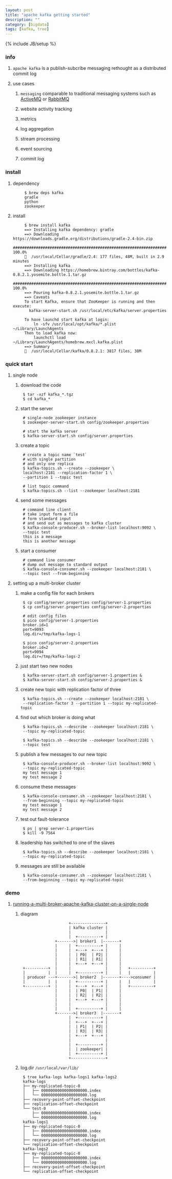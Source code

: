 ```yaml
---
layout: post
title: "apache kafka getting started"
description: ""
category: [bigdata]
tags: [kafka, tree]
---
```

{% include JB/setup %}


### info

1. `apache kafka` is a publish-subcribe messaging rethought as a distributed commit log

1. use cases

    1. `messaging` comparable to traditional messaging systems such as [ActiveMQ](http://activemq.apache.org/) or [RabbitMQ](https://www.rabbitmq.com/)

    1. website activity tracking

    1. metrics

    1. log aggregation

    1. stream processing

    1. event sourcing

    1. commit log

### install

1. dependency

            $ brew deps kafka
            gradle
            python
            zookeeper

1. install

            $ brew install kafka
            ==> Installing kafka dependency: gradle
            ==> Downloading https://downloads.gradle.org/distributions/gradle-2.4-bin.zip
            ######################################################################## 100.0%
            🍺  /usr/local/Cellar/gradle/2.4: 177 files, 48M, built in 2.9 minutes
            ==> Installing kafka
            ==> Downloading https://homebrew.bintray.com/bottles/kafka-0.8.2.1.yosemite.bottle.1.tar.gz
            ######################################################################## 100.0%
            ==> Pouring kafka-0.8.2.1.yosemite.bottle.1.tar.gz
            ==> Caveats
            To start Kafka, ensure that ZooKeeper is running and then execute:
              kafka-server-start.sh /usr/local/etc/kafka/server.properties

            To have launchd start kafka at login:
                ln -sfv /usr/local/opt/kafka/*.plist ~/Library/LaunchAgents
            Then to load kafka now:
                launchctl load ~/Library/LaunchAgents/homebrew.mxcl.kafka.plist
            ==> Summary
            🍺  /usr/local/Cellar/kafka/0.8.2.1: 3817 files, 38M

### quick start

1. single node

    1. download the code

            $ tar -xzf kafka_*.tgz
            $ cd kafka_*

    1. start  the server

            # single-node zookeeper instance
            $ zookeeper-server-start.sh config/zookeeper.properties

            # start the kafka server
            $ kafka-server-start.sh config/server.properties

    1. create a topic

            # create a topic name `test`
            # with single partition
            # and only one replica
            $ kafka-topics.sh --create --zookeeper \
            localhost:2181 --replication-factor 1 \
            --partition 1 --topic test

            # list topic command
            $ kafka-topics.sh --list --zookeeper localhost:2181

    1. send some messages

            # command line client
            # take input form a file
            # form standard input
            # and send out as messages to kafka cluster
            $ kafka-console-producer.sh --broker-list localhost:9092 \
            --topic test
            this is a message
            this is another message

    1. start a consumer

            # command line consumer
            # dump out message to standard output
            $ kafka-console-consumer.sh --zookeeper localhost:2181 \
            --topic test --from-beginning

1. setting up a multi-broker cluster

    1. make a config file for each brokers
            
            $ cp config/server.properties config/server-1.properties
            $ cp config/server.properties config/server-2.properties

            # edit config files
            $ pico config/server-1.properties
            broker.id=1
            port=9093
            log.dir=/tmp/kafka-logs-1

            $ pico config/server-2.properties
            broker.id=2
            port=9094
            log.dir=/tmp/kafka-logs-2

    1. just start two new nodes
    
            $ kafka-server-start.sh config/server-1.properties &
            $ kafka-server-start.sh config/server-2.properties &

    1. create new topic with replication factor of three

            $ kafka-topics.sh --create --zookeeper localhost:2181 \
            --replication-factor 3 --partition 1 --topic my-replicated-topic

    1. find out which broker is doing what

            $ kafka-topics.sh --describe --zookeeper localhost:2181 \
            --topic my-replicated-topic

            $ kafka-topics.sh --describe --zookeeper localhost:2181 \
            --topic test

    1. publish a few messages to our new topic

            $ kafka-console-producer.sh --broker-list localhost:9092 \
            --topic my-replicated-topic
            my test message 1
            my test message 2

    1. consume these messages

            $ kafka-console-consumer.sh --zookeeper localhost:2181 \
            --from-beginning --topic my-replicated-topic
            my test message 1
            my test message 2

    1. test out fault-tolerance

            $ ps | grep server-1.properties
            $ kill -9 7564

    1. leadership has switched to one of the slaves

            $ kafka-topics.sh --describe --zookeeper localhost:2181 \
            --topic my-replicated-topic

    1. messages are still be available

            $ kafka-console-consumer.sh --zookeeper localhost:2181 \
            --from-beginning --topic my-replicated-topic

### demo

1. [running-a-multi-broker-apache-kafka-cluster-on-a-single-node](http://www.michael-noll.com/blog/2013/03/13/running-a-multi-broker-apache-kafka-cluster-on-a-single-node/)

    1. diagram

                                +---------------+                     
                                | kafka cluster |                     
                                |               |                     
                                |  +----------+ |                     
                          +------->| broker1  |-------+               
                          |     |  +----------+ |     |               
                          |     |  +---+  +---+ |     |               
                          |     |  | P0|  | P2| |     |               
                          |     |  | R1|  | R1| |     |               
                          |     |  +---+  +---+ |     |               
            +----------+  |     |               |     |   +----------+
            |          |  |     |  +----------+ |     |   |          |
            | producer ---+------->| broker2  |-------+---->consumer |
            |          |  |     |  +----------+ |     |   |          |
            +----------+  |     |  +---+  +---+ |     |   +----------+
                          |     |  | P0|  | P1| |     |               
                          |     |  | R2|  | R2| |     |               
                          |     |  +---+  +---+ |     |               
                          |     |               |     |               
                          |     |  +----------+ |     |               
                          +------->| broker3  |-------+               
                                |  +----------+ |                     
                                |  +---+  +---+ |                     
                                |  | P1|  | P2| |                     
                                |  | R3|  | R3| |                     
                                |  +---+  +---+ |                     
                                |               |                     
                                |  +----------+ |                     
                                |  | zookeeper| |                     
                                |  +----------+ |                     
                                +---------------+                     

    1. log.dir `/usr/local/var/lib/`

            $ tree kafka-logs kafka-logs1 kafka-logs2
            kafka-logs
            ├── my-replicated-topic-0
            │   ├── 00000000000000000000.index
            │   └── 00000000000000000000.log
            ├── recovery-point-offset-checkpoint
            ├── replication-offset-checkpoint
            └── test-0
                ├── 00000000000000000000.index
                └── 00000000000000000000.log
            kafka-logs1
            ├── my-replicated-topic-0
            │   ├── 00000000000000000000.index
            │   └── 00000000000000000000.log
            ├── recovery-point-offset-checkpoint
            └── replication-offset-checkpoint
            kafka-logs2
            ├── my-replicated-topic-0
            │   ├── 00000000000000000000.index
            │   └── 00000000000000000000.log
            ├── recovery-point-offset-checkpoint
            └── replication-offset-checkpoint